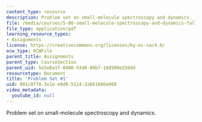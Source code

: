 ```yaml
---
content_type: resource
description: Problem set on small-molecule spectroscopy and dynamics.
file: /media/courses/5-80-small-molecule-spectroscopy-and-dynamics-fall-2008/001c8ff83e1ee0d051142ab61886e068_ps1_1977.pdf
file_type: application/pdf
learning_resource_types:
- Assignments
license: https://creativecommons.org/licenses/by-nc-sa/4.0/
ocw_type: OCWFile
parent_title: Assignments
parent_type: CourseSection
parent_uid: 5e5e8a1f-8400-93d0-89b7-18d990e250dd
resourcetype: Document
title: 'Problem Set #1'
uid: 001c8ff8-3e1e-e0d0-5114-2ab61886e068
video_metadata:
  youtube_id: null
---
```

Problem set on small-molecule spectroscopy and dynamics.